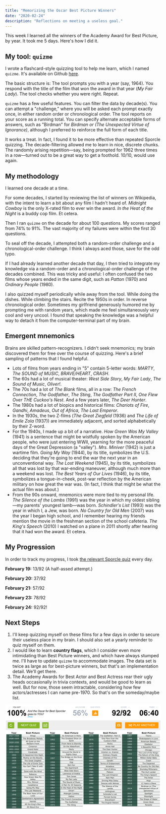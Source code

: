 ```yaml
---
title: "Memorizing the Oscar Best Picture Winners"
date: "2020-02-24"
description: "Reflections on meeting a useless goal."
---
```


This week I learned all the winners of the Academy Award for Best Picture, by year. It took me 5 days. Here's how I did it.

## My tool: `quizme`

I wrote a flashcard-style quizzing tool to help me learn, which I named `quizme`. It's available on Github [here](https://github.com/Gredelston/quizme).

The basic structure is: The tool prompts you with a year (say, 1964). You respond with the title of the film that won the award in that year (_My Fair Lady_). The tool checks whether you were right. Repeat.

`quizme` has a few useful features. You can filter the data by decade(s). You can attempt a "challenge," where you will be asked each prompt exactly once, in either random order or chronological order. The tool reports on your score as a running total. You can specify alternate acceptable forms of answers, such as "Birdman" for _Birdman or (The Unexpected Virtue of Ignorance)_, although I preferred to reinforce the full form of each title.

It works a treat. In fact, I found it to be more effective than repeated Sporcle quizzing. The decade-filtering allowed me to learn in nice, discrete chunks. The randomly arising repetition—say, being prompted for 1962 three times in a row—turned out to be a great way to get a foothold. 10/10, would use again.

## My methodology

I learned one decade at a time.

For some decades, I started by reviewing the list of winners on Wikipedia, with the intent to learn a bit about any film I hadn't heard of. _Midnight Cowboy_ is the only X-rated film to ever win the award. _In the Heat of the Night_ is a buddy cop film. Et cetera.

Then I ran `quizme` on the decade for about 100 questions. My scores ranged from 74% to 91%. The vast majority of my failures were within the first 30 questions.

To seal off the decade, I attempted both a random-order challenge and a chronological-order challenge. I think I always aced those, save for the odd typo.

If I had already learned another decade that day, I then tried to integrate my knowledge via a random-order and a chronological-order challenge of the decades combined. This was tricky and useful: I often confused the two films whose years ended in the same digit, such as _Patton_ (1970) and _Ordinary People_ (1980).

I also quizzed myself periodically while away from the tool. While doing the dishes. While climbing the stairs. Recite the 1950s in order. In reverse chronological order. Sometimes my girlfriend generously humored me by prompting me with random years, which made me feel simultaneously very cool and very uncool. I found that speaking the knowledge was a helpful way to detach it from the computer-terminal part of my brain.

## Emergent mnemonics

Brains are skilled pattern-recognizers. I didn't seek mnemonics; my brain discovered them for free over the course of quizzing. Here's a brief sampling of patterns that I found helpful.

- Lots of films from years ending in "5" contain 5-letter words: _MARTY_, _The SOUND of MUSIC_, _BRAVE/HEART_, _CRASH_.
- The 60s had a lot of musical theater: _West Side Story_, _My Fair Lady_, _The Sound of Music_, _Oliver!_.
- The 70s had a lot of _The Blank_ films, all in a row: _The French Connection_, _The Godfather_, _The Sting_, _The Godfather Part II_, _One Flew Over THE Cuckoo's Nest_. And a few years later, _The Deer Hunter_.
- The 1980s had a lot of biopics and historical films: _Chariots of Fire_, _Gandhi_, _Amadeus_, _Out of Africa_, _The Last Emperor_.
- In the 1930s, the two Z-films (_The Great Ziegfeld_ (1936) and _The Life of Emile Zola_ (1937)) are immediately adjacent, and sorted alphabetically by their Z-word.
- For the 1940s, I made up a bit of a narrative. _How Green Was My Valley_ (1941) is a sentence that might be wistfully spoken by the American people, who were just entering WWII, yearning for the more peaceful days of the Great Depression (a "valley"). _Mrs. Miniver_ (1942) is just a wartime film. _Going My Way_ (1944), by its title, symbolizes the U.S. deciding that they're going to end the war the next year in an unconventional way. _The Lost Weekend_ (1945), by its title, symbolizes all that was lost by that war-ending maneuver, although much more than a weekend was lost. _The Best Years of Our Lives_ (1946), by its title, symbolizes a tongue-in-cheek, post-war reflection by the American military on how great the war was. (In fact, I think that might be what the actual film was about.)
- From the 90s onward, mnemonics were more tied to my personal life. _The Silence of the Lambs_ (1991) was the year in which my oldest sibling—my parents' youngest lamb—was born. _Schindler's List_ (1993) was the year in which I, a Jew, was born. _No Country for Old Men_ (2007) was the year I began high school, and I remember hearing my friends mention the movie in the freshman section of the school cafeteria. _The King's Speech_ (2010) I watched on a plane in 2011 shortly after hearing that it had won the award. Et cetera.

## My Progression

In order to track my progress, I took [the relevant Sporcle quiz](www.sporcle.com/games/boknowsmovies/best_pictures) every day.

**February 19:** 13/92 (A half-assed attempt.)

**February 20:** 37/92 

**February 21:** 57/92 

**February 23:** 78/92 

**February 24:** 92/92! 

## Next Steps

1. I'll keep quizzing myself on these films for a few days in order to secure their useless place in my brain. I should also set a yearly reminder to quiz myself on them.
1. I would like to learn **country flags**, which I consider even more intimidating than Best Picture winners, and which have always stumped me. I'll have to update `quizme` to accommodate images. The data set is twice as large as for best-picture winners, but that's an implementation detail. We'll get there.
1. The Academy Awards for Best Actor and Best Actress rear their ugly heads occasionally in trivia contexts, and would be good to learn as well. But for now, those seem intractable, considering how few actors/actresses I can name pre-1970. So that's on the someday/maybe list.

![Image of a completed Sporcle quiz.](./sporcle.png)

